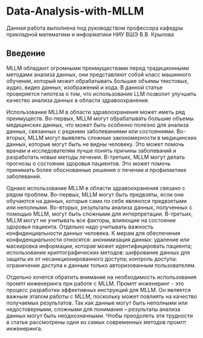 # Data-Analysis-with-MLLM  

Данная работа выполнена под руководством профессора кафедры прикладной математики и информатики НИУ ВШЭ В.В. Крылова  

## Введение  

MLLM обладают огромными преимуществами перед традиционными методами анализа данных, они представляют собой класс машинного обучения, который может обрабатывать большие объемы текстовых, аудио, видео данных, изображений и кода. В данной статье проверяется гипотеза о том, что использование LLM позволит улучшить качество анализа данных в области здравоохранения. 

Использование MLLM в области здравоохранения может иметь ряд преимуществ. Во-первых, MLLM могут обрабатывать большие объемы медицинских данных, что может быть особенно полезно для анализа данных, связанных с редкими заболеваниями или состояниями. Во-вторых, MLLM могут выявлять сложные закономерности в медицинских данных, которые могут быть не видны человеку. Это может помочь врачам и исследователям лучше понять причины заболеваний и разработать новые методы лечения. В-третьих, MLLM могут делать прогнозы о состоянии здоровья пациентов. Это может помочь принимать более обоснованные решения о лечении и профилактике заболеваний.

Однако использование MLLM в области здравоохранения связано с рядом проблем. Во-первых, MLLM могут быть предвзяты, если они обучаются на данных, которые сами по себе являются предвзятыми или неполными. Во-вторых, результаты анализа данных, полученных с помощью MLLM, могут быть сложными для интерпретации. В-третьих, MLLM могут не учитывать все факторы, влияющие на состояние здоровья пациента. Отдельно надо учитывать важность конфиденциальности данных человека. К мерам для обеспечения конфиденциальности относятся: анонимизация данных: удаление или маскировка информации, которая может идентифицировать пациента; использование криптографических методов: шифрование данных для защиты их от несанкционированного доступа; контроль доступа: ограничение доступа к данным только авторизованным пользователям.

Отдельно хочется обратить внимание на необходимость использования промпт инженеринга при работе с MLLM. Промпт инженеринг - это процесс разработки эффективных инструкций для MLLM. Он является важным этапом работы с MLLM, поскольку может повлиять на качество получаемых результатов. Так как данные могут быть неполными или недостоверными, сложными для понимания – результаты анализа данных могут быть неоднозначными. Чтобы преодолеть эти трудности в статье рассмотрены одни из самых современных методов промпт инженеринга.
